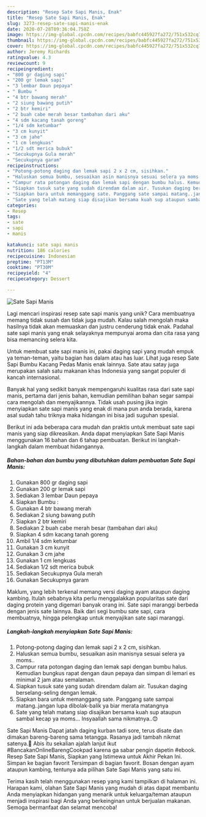 ```yaml
---
description: "Resep Sate Sapi Manis, Enak"
title: "Resep Sate Sapi Manis, Enak"
slug: 3273-resep-sate-sapi-manis-enak
date: 2020-07-28T09:36:04.758Z
image: https://img-global.cpcdn.com/recipes/babfc445927fa272/751x532cq70/sate-sapi-manis-foto-resep-utama.jpg
thumbnail: https://img-global.cpcdn.com/recipes/babfc445927fa272/751x532cq70/sate-sapi-manis-foto-resep-utama.jpg
cover: https://img-global.cpcdn.com/recipes/babfc445927fa272/751x532cq70/sate-sapi-manis-foto-resep-utama.jpg
author: Jeremy Richards
ratingvalue: 4.3
reviewcount: 9
recipeingredient:
- "800 gr daging sapi"
- "200 gr lemak sapi"
- "3 lembar Daun pepaya"
- " Bumbu "
- "4 btr bawang merah"
- "2 siung bawang putih"
- "2 btr kemiri"
- "2 buah cabe merah besar tambahan dari aku"
- "4 sdm kacang tanah goreng"
- "1/4 sdm ketumbar"
- "3 cm kunyit"
- "3 cm jahe"
- "1 cm lengkuas"
- "1/2 sdt merica bubuk"
- "Secukupnya Gula merah"
- "Secukupnya garam"
recipeinstructions:
- "Potong-potong daging dan lemak sapi 2 x 2 cm, sisihkan."
- "Haluskan semua bumbu, sesuaikan asin manisnya sesuai selera ya moms.."
- "Campur rata potongan daging dan lemak sapi dengan bumbu halus. Kemudian bungkus rapat dengan daun pepaya dan simpan di lemari es minimal 2 jam atau semalaman."
- "Siapkan tusuk sate yang sudah direndam dalam air. Tusukan daging berselang-seling dengan lemak."
- "Siapkan bara untuk memanggang sate. Panggang sate sampai matang..jangan lupa dibolak-balik ya biar merata matangnya"
- "Sate yang telah matang siap disajikan bersama kuah sup ataupun sambal kecap ya moms... Insyaallah sama nikmatnya..😊"
categories:
- Resep
tags:
- sate
- sapi
- manis

katakunci: sate sapi manis 
nutrition: 186 calories
recipecuisine: Indonesian
preptime: "PT13M"
cooktime: "PT30M"
recipeyield: "4"
recipecategory: Dessert

---
```



![Sate Sapi Manis](https://img-global.cpcdn.com/recipes/babfc445927fa272/751x532cq70/sate-sapi-manis-foto-resep-utama.jpg)

Lagi mencari inspirasi resep sate sapi manis yang unik? Cara membuatnya memang tidak susah dan tidak juga mudah. Kalau salah mengolah maka hasilnya tidak akan memuaskan dan justru cenderung tidak enak. Padahal sate sapi manis yang enak selayaknya mempunyai aroma dan cita rasa yang bisa memancing selera kita.

Untuk membuat sate sapi manis ini, pakai daging sapi yang mudah empuk ya teman-teman, yaitu bagian has dalam atau has luar. Lihat juga resep Sate Sapi Bumbu Kacang Pedas Manis enak lainnya. Sate atau satay juga merupakan salah satu makanan khas Indonesia yang sangat populer di kancah internasional.

Banyak hal yang sedikit banyak mempengaruhi kualitas rasa dari sate sapi manis, pertama dari jenis bahan, kemudian pemilihan bahan segar sampai cara mengolah dan menyajikannya. Tidak usah pusing jika ingin menyiapkan sate sapi manis yang enak di mana pun anda berada, karena asal sudah tahu triknya maka hidangan ini bisa jadi suguhan spesial.


Berikut ini ada beberapa cara mudah dan praktis untuk membuat sate sapi manis yang siap dikreasikan. Anda dapat menyiapkan Sate Sapi Manis menggunakan 16 bahan dan 6 tahap pembuatan. Berikut ini langkah-langkah dalam membuat hidangannya.

<!--inarticleads1-->

##### Bahan-bahan dan bumbu yang dibutuhkan dalam pembuatan Sate Sapi Manis:

1. Gunakan 800 gr daging sapi
1. Gunakan 200 gr lemak sapi
1. Sediakan 3 lembar Daun pepaya
1. Siapkan  Bumbu :
1. Gunakan 4 btr bawang merah
1. Sediakan 2 siung bawang putih
1. Siapkan 2 btr kemiri
1. Sediakan 2 buah cabe merah besar (tambahan dari aku)
1. Siapkan 4 sdm kacang tanah goreng
1. Ambil 1/4 sdm ketumbar
1. Gunakan 3 cm kunyit
1. Gunakan 3 cm jahe
1. Gunakan 1 cm lengkuas
1. Sediakan 1/2 sdt merica bubuk
1. Sediakan Secukupnya Gula merah
1. Gunakan Secukupnya garam


Maklum, yang lebih terkenal memang versi daging ayam ataupun daging kambing. Itulah sebabnya kita perlu menggalakkan popularitas sate dari daging protein yang digemari banyak orang ini. Sate sapi maranggi berbeda dengan jenis sate lainnya. Baik dari segi bumbu sate sapi, cara membuatnya, hingga pelengkap untuk menyajikan sate sapi maranggi. 

<!--inarticleads2-->

##### Langkah-langkah menyiapkan Sate Sapi Manis:

1. Potong-potong daging dan lemak sapi 2 x 2 cm, sisihkan.
1. Haluskan semua bumbu, sesuaikan asin manisnya sesuai selera ya moms..
1. Campur rata potongan daging dan lemak sapi dengan bumbu halus. Kemudian bungkus rapat dengan daun pepaya dan simpan di lemari es minimal 2 jam atau semalaman.
1. Siapkan tusuk sate yang sudah direndam dalam air. Tusukan daging berselang-seling dengan lemak.
1. Siapkan bara untuk memanggang sate. Panggang sate sampai matang..jangan lupa dibolak-balik ya biar merata matangnya
1. Sate yang telah matang siap disajikan bersama kuah sup ataupun sambal kecap ya moms... Insyaallah sama nikmatnya..😊


Sate Sapi Manis Dapat jatah daging kurban tadi sore, terus disate dan dimakan bareng-bareng sama tetangga. Rasanya jadi tambah nikmat satenya.🤗 Abis itu sekalian ajalah lanjut ikut #BancakanOnlineBarengCookpad karena ga sabar pengin dapetin #ebook. Resep Sate Sapi Manis, Siapkan yang Istimewa untuk Akhir Pekan Ini. Simpan ke bagian favorit Tersimpan di bagian favorit. Bosan dengan ayam ataupun kambing, tentunya ada pilihan Sate Sapi Manis yang satu ini. 

Terima kasih telah menggunakan resep yang kami tampilkan di halaman ini. Harapan kami, olahan Sate Sapi Manis yang mudah di atas dapat membantu Anda menyiapkan hidangan yang menarik untuk keluarga/teman ataupun menjadi inspirasi bagi Anda yang berkeinginan untuk berjualan makanan. Semoga bermanfaat dan selamat mencoba!
